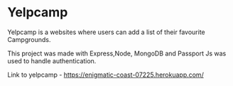 # Yelpcamp
Yelpcamp is a websites where users can add a list of their favourite Campgrounds.

This project was made with Express,Node, MongoDB and Passport Js was used to handle authentication.

Link to yelpcamp - https://enigmatic-coast-07225.herokuapp.com/


